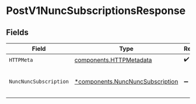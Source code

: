 # PostV1NuncSubscriptionsResponse


## Fields

| Field                                                                               | Type                                                                                | Required                                                                            | Description                                                                         |
| ----------------------------------------------------------------------------------- | ----------------------------------------------------------------------------------- | ----------------------------------------------------------------------------------- | ----------------------------------------------------------------------------------- |
| `HTTPMeta`                                                                          | [components.HTTPMetadata](../../models/components/httpmetadata.md)                  | :heavy_check_mark:                                                                  | N/A                                                                                 |
| `NuncNuncSubscription`                                                              | [*components.NuncNuncSubscription](../../models/components/nuncnuncsubscription.md) | :heavy_minus_sign:                                                                  | Subscribe to status page updates                                                    |